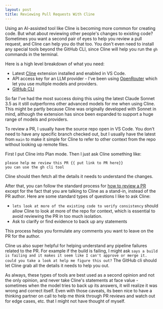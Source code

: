 ```yaml
---
layout: post
title: Reviewing Pull Requests With Cline
---
```

Using an AI-assisted tool like Cline is becoming more common for creating code.  But what about reviewing other people's changes to existing code?  Sometimes you want a second pair of eyes to help you review a pull request, and Cline can help you do that too.  You don't even need to install any special tools beyond the GitHub CLI, since Cline will help you run the `gh` commands in the terminal.

<!--more-->

Here is a high level breakdown of what you need:
- Latest [Cline](https://github.com/cline/cline) extension installed and enabled in VS Code.
- API access key for an LLM provider - I've been using [OpenRouter](https://openrouter.ai/) which let you use multiple models and providers.
- [GitHub CLI](https://cli.github.com/)

So far I've had the most success doing this using the latest Claude Sonnet 3.5 as it still outperforms other advanced models for me when using Cline.  This might be partly because Cline was originally developed with Sonnet in mind, although the extension has since been expanded to support a huge range of models and providers.

To review a PR, I usually have the source repo open in VS Code.  You don't need to have any specific branch checked out, but I usually have the latest from `main` to make it simple for Cline to refer to other context from the repo without looking up remote files.

First I put Cline into Plan mode.  Then I just ask Cline something like:

```
please help me review this PR {{ put link to PR here}} 
you can use the gh cli tool
```

Cline should then fetch all the details it needs to understand the changes.

After that, you can follow the standard process for [how to review a PR](https://www.reddit.com/r/cscareerquestions/comments/za2ill/how_do_you_review_a_pull_request/) except for the fact that you are talking to Cline as a stand-in, instead of the PR author.  Here are some standard types of questions I like to ask Cline:

- `lets look at more of the existing code to verify consistency` should allow Cline to look at more of the repo for context, which is essential to avoid reviewing the PR in too much isolation.
- Ask to clarify or find evidence to back up any statements

This process helps you formulate any comments you want to leave on the PR for the author.

Cline us also super helpful for helping understand any pipeline failures related to the PR.  For example if the build is failing, I might ask `says a build is failing and it makes it seem like I can't approve or merge it. could you take a look at help me figure this out?` The GitHub cli should let Cline grab all the details it needs to help you out.

As always, these types of tools are best used as a second opinion and not the only opinion, and never take Cline's statements at face value - sometimes when the model tries to back up its answers, it will realize it was wrong and correct itself.  Even with those caveats, its been nice to have a thinking partner on call to help me think through PR reviews and watch out for edge cases, etc. that I might not have thought of myself.



